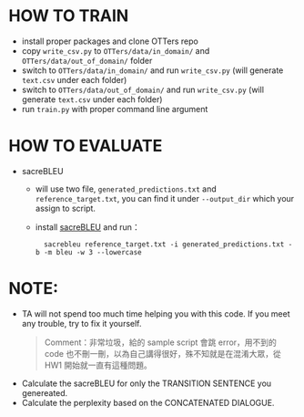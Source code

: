 # HOW TO TRAIN 

- install proper packages and clone OTTers repo
- copy `write_csv.py` to `OTTers/data/in_domain/` and `OTTers/data/out_of_domain/` folder
- switch to `OTTers/data/in_domain/` and run `write_csv.py` (will generate `text.csv` under each folder)
- switch to `OTTers/data/out_of_domain/` and run `write_csv.py` (will generate `text.csv` under each folder)
- run `train.py` with proper command line argument



# HOW TO EVALUATE

- sacreBLEU
    - will use two file, `generated_predictions.txt` and `reference_target.txt`, you can find it under `--output_dir` which your assign to script.
    - install [sacreBLEU](https://github.com/mjpost/sacrebleu) and run：

            sacrebleu reference_target.txt -i generated_predictions.txt -b -m bleu -w 3 --lowercase



# NOTE:
- TA will not spend too much time helping you with this code. If you meet any trouble, try to fix it yourself.
    > Comment：非常垃圾，給的 sample script 會跳 error，用不到的 code 也不刪一刪，以為自己講得很好，殊不知就是在混淆大眾，從 HW1 開始就一直有這種問題。
- Calculate the sacreBLEU for only the TRANSITION SENTENCE you genereated.
- Calculate the perplexity based on the CONCATENATED DIALOGUE.